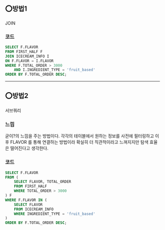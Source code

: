 ## ⭕방법1
JOIN

### 코드
```sql
SELECT F.FLAVOR
FROM FIRST_HALF F
JOIN ICECREAM_INFO I
ON F.FLAVOR = I.FLAVOR
WHERE F.TOTAL_ORDER > 3000
    AND I.INGREDIENT_TYPE = 'fruit_based'
ORDER BY F.TOTAL_ORDER DESC;
```
---

## ⭕방법2
서브쿼리

### 느낌
굳이?의 느낌을 주는 방법이다. 각각의 테이블에서 원하는 정보를 사전에 필터링하고 이후 FLAVOR 를 통해 연결하는 방법이라 확실히 더 직관적이라고 느껴지지만 탐색 효율은 떨어진다고 생각한다.

### 코드
```sql
SELECT F.FLAVOR
FROM (
    SELECT FLAVOR, TOTAL_ORDER
    FROM FIRST_HALF
    WHERE TOTAL_ORDER > 3000
) F
WHERE F.FLAVOR IN (
    SELECT FLAVOR
    FROM ICECREAM_INFO
    WHERE INGREDIENT_TYPE = 'fruit_based'
)
ORDER BY F.TOTAL_ORDER DESC;
```